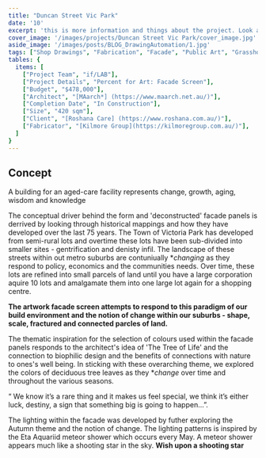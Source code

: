 ```yaml
---
title: "Duncan Street Vic Park" 
date: '10'
excerpt: 'this is more information and things about the project. Look at this test, it is testing the length of the item'
cover_image: '/images/projects/Duncan Street Vic Park/cover_image.jpg'
aside_image: '/images/posts/BLOG_DrawingAutomation/1.jpg'
tags: ["Shop Drawings", "Fabrication", "Facade", "Public Art", "Grasshopper", "Computational Design", "Rhino 3D"]
tables: {
  items: [
    ["Project Team", "if/LAB"],
    ["Project Details", "Percent for Art: Facade Screen"],
    ["Budget", "$478,000"],
    ["Architect", "[MAarch*] (https://www.maarch.net.au/)"],
    ["Completion Date", "In Construction"],
    ["Size", "420 sqm"],
    ["Client", "[Roshana Care] (https://www.roshana.com.au/)"],
    ["Fabricator", "[Kilmore Group](https://kilmoregroup.com.au/)"],
  ]
}
---
```


## Concept

A building for an aged-care facility represents change, growth, aging, wisdom and knowledge

The conceptual driver behind the form and 'deconstructed' facade panels is derrived by looking through historical mappings and how they have developed over the last 75 years. The Town of Victoria Park has developed from semi-rural lots and overtime these lots have been sub-divided into smaller sites - gentrification and denisty infil. The landscape of these streets within out metro suburbs are contuniually **changing* as they respond to policy, economics and the communities needs. Over time, these lots are refined into small parcels of land until you have a large corporation aquire 10 lots and amalgamate them into one large lot again for a shopping centre. 

**The artwork facade screen attempts to respond to this paradigm of our build environment and the notion of change within our suburbs - shape, scale, fractured and connected parcles of land.**

The thematic inspiration for the selection of colours used within the facade panels responds to the architect's idea of 'The Tree of Life' and the connection to biophilic design and the benefits of connections with nature to ones's well being. In sticking with these overarching theme, we explored the colors of deciduous tree leaves as they **change* over time and throughout the various seasons. 

<span style="colour:blue">“ We know it’s a rare thing and it makes us feel special, we think it’s either luck, destiny, a sign that something big is going to happen...”</span>.

The lighting within the facade was developed by futher exploring the Autumn theme and the notion of change. The lighting patterns is inspired by the Eta Aquariid meteor shower which occurs every May. A meteor shower appears much like a shooting star in the sky. 
**Wish upon a shooting star**

